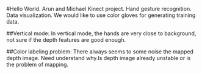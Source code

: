 #Hello World.
Arun and Michael
Kinect project. Hand gesture recognition. Data visualization. We would like to use color gloves for generating training data.

##Vertical mode:
  In vertical mode, the hands are very close to background, not sure if the depth features are good enough.

##Color labeling problem:
  There always seems to some noise the mapped depth image. Need understand why.Is depth image already unstable or is the problem of mapping.